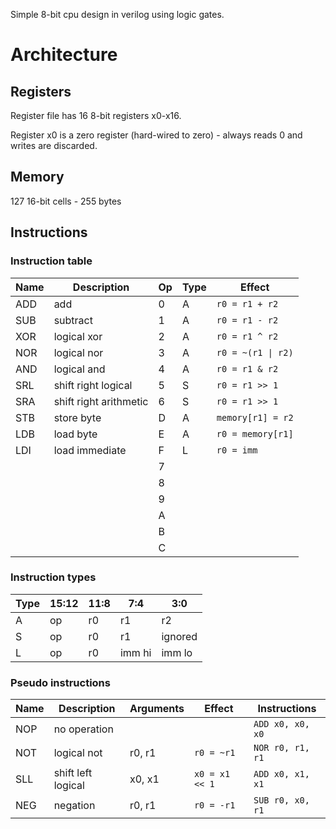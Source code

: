 
Simple 8-bit cpu design in verilog using logic gates.

# Architecture

## Registers

Register file has 16 8-bit registers x0-x16.

Register x0 is a zero register (hard-wired to zero) - always reads 0 and writes are discarded.

## Memory

127 16-bit cells - 255 bytes

## Instructions

### Instruction table

| Name | Description | Op | Type | Effect |
| --- | --- | --- | --- | --- |
| ADD | add | 0 | A | `r0 = r1 + r2` |
| SUB | subtract | 1 | A | `r0 = r1 - r2` |
| XOR | logical xor | 2 | A | `r0 = r1 ^ r2` |
| NOR | logical nor | 3 | A | `r0 = ~(r1 \| r2)` |
| AND | logical and | 4 | A | `r0 = r1 & r2` |
| SRL | shift right logical | 5 | S | `r0 = r1 >> 1` |
| SRA | shift right arithmetic | 6 | S | `r0 = r1 >> 1` |
| STB | store byte | D | A | `memory[r1] = r2` |
| LDB | load byte | E | A | `r0 = memory[r1]` |
| LDI | load immediate | F | L | `r0 = imm` |
| | | 7 | | |
| | | 8 | | |
| | | 9 | | |
| | | A | | |
| | | B | | |
| | | C | | |

### Instruction types

| Type | 15:12 | 11:8 | 7:4 | 3:0 |
| --- | --- | --- | --- | --- |
| A | op | r0 | r1 | r2 |
| S | op | r0 | r1 | ignored  |
| L | op | r0 | imm hi | imm lo |

### Pseudo instructions

| Name | Description | Arguments | Effect | Instructions |
| --- | --- | --- | --- | --- |
| NOP | no operation | | | `ADD x0, x0, x0` |
| NOT | logical not | r0, r1 | `r0 = ~r1` | `NOR r0, r1, r1` |
| SLL | shift left logical | x0, x1 | `x0 = x1 << 1` | `ADD x0, x1, x1` |
| NEG | negation | r0, r1 | `r0 = -r1` | `SUB r0, x0, r1` |
